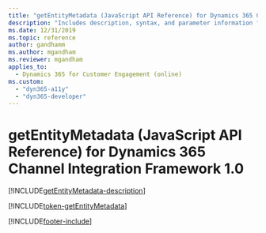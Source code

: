```yaml
---
title: "getEntityMetadata (JavaScript API Reference) for Dynamics 365 Channel Integration Framework 1.0 | MicrosoftDocs"
description: "Includes description, syntax, and parameter information for the getEntityMetadata method in JavaScript API Reference for Channel Integration Framework 1.0. "
ms.date: 12/31/2019
ms.topic: reference
author: gandhamm
ms.author: mgandham
ms.reviewer: mgandham
applies_to: 
  - Dynamics 365 for Customer Engagement (online)
ms.custom: 
  - "dyn365-a11y"
  - "dyn365-developer"
---
```


# getEntityMetadata (JavaScript API Reference) for Dynamics 365 Channel Integration Framework 1.0

[!INCLUDE[getEntityMetadata-description](Includes/getEntityMetadata-description.md)] 

[!INCLUDE[token-getEntityMetadata](../../../../shared/token-getEntityMetadata.md)]


[!INCLUDE[footer-include](../../../../../includes/footer-banner.md)]
